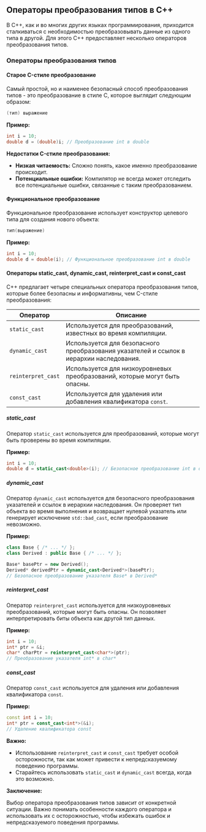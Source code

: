 ## Операторы преобразования типов в C++

В C++, как и во многих других языках программирования,  приходится сталкиваться с необходимостью преобразовывать данные из одного типа в другой. Для этого C++ предоставляет несколько операторов преобразования типов. 

### Операторы преобразования типов

#### **Старое C-стиле преобразование**

Самый простой, но и наименее безопасный способ преобразования типов - это  преобразование в стиле C, которое выглядит следующим образом:

```c++
(тип) выражение
```

**Пример:**

```c++
int i = 10;
double d = (double)i; // Преобразование int в double
```

**Недостатки C-стиле преобразования:**

* **Низкая читаемость:**  Сложно понять, какое именно преобразование происходит.
* **Потенциальные ошибки:**  Компилятор не всегда может отследить все потенциальные ошибки, связанные с таким преобразованием.

#### **Функциональное преобразование**

Функциональное преобразование использует конструктор целевого типа для создания нового объекта:

```c++
тип(выражение)
```

**Пример:**

```c++
int i = 10;
double d = double(i); // Функциональное преобразование int в double
```

#### **Операторы static_cast, dynamic_cast, reinterpret_cast и const_cast**

C++ предлагает четыре специальных оператора преобразования типов, которые более безопасны и информативны, чем C-стиле преобразования:

| Оператор         | Описание                                                                     |
|-----------------|-----------------------------------------------------------------------------|
| `static_cast`   | Используется для преобразований, известных во время компиляции.            |
| `dynamic_cast`  | Используется для безопасного преобразования указателей и ссылок в иерархии наследования. |
| `reinterpret_cast`| Используется для низкоуровневых преобразований, которые могут быть опасны. |
| `const_cast`    | Используется для удаления или добавления квалификатора `const`.           |

##### **static_cast**

Оператор `static_cast` используется для преобразований, которые могут быть проверены во время компиляции. 

**Пример:**

```c++
int i = 10;
double d = static_cast<double>(i); // Безопасное преобразование int в double
```

##### **dynamic_cast**

Оператор `dynamic_cast` используется для безопасного преобразования указателей и ссылок в иерархии наследования. Он проверяет тип объекта во время выполнения и возвращает нулевой указатель или генерирует исключение `std::bad_cast`, если преобразование невозможно.

**Пример:**

```c++
class Base { /* ... */ };
class Derived : public Base { /* ... */ };

Base* basePtr = new Derived();
Derived* derivedPtr = dynamic_cast<Derived*>(basePtr); 
// Безопасное преобразование указателя Base* в Derived*
```

##### **reinterpret_cast**

Оператор `reinterpret_cast` используется для низкоуровневых преобразований, которые могут быть опасны. Он позволяет интерпретировать биты объекта как другой тип данных.

**Пример:**

```c++
int i = 10;
int* ptr = &i;
char* charPtr = reinterpret_cast<char*>(ptr);
// Преобразование указателя int* в char*
```

##### **const_cast**

Оператор `const_cast` используется для удаления или добавления квалификатора `const`. 

**Пример:**

```c++
const int i = 10;
int* ptr = const_cast<int*>(&i);
// Удаление квалификатора const
```

**Важно:** 

* Использование `reinterpret_cast` и `const_cast` требует особой осторожности, так как может привести к непредсказуемому поведению программы.
* Старайтесь использовать `static_cast` и `dynamic_cast` всегда, когда это возможно.

**Заключение:**

Выбор оператора преобразования типов зависит от конкретной ситуации. Важно понимать особенности каждого оператора и использовать их с осторожностью, чтобы избежать ошибок и непредсказуемого поведения программы. 
